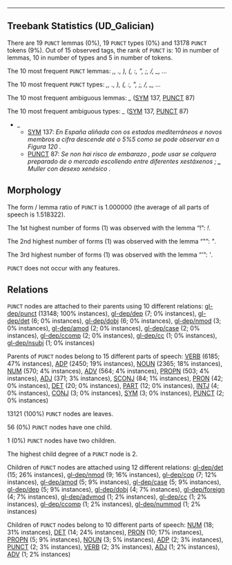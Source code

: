 

--------------------------------------------------------------------------------

## Treebank Statistics (UD_Galician)

There are 19 `PUNCT` lemmas (0%), 19 `PUNCT` types (0%) and 13178 `PUNCT` tokens (9%).
Out of 15 observed tags, the rank of `PUNCT` is: 10 in number of lemmas, 10 in number of types and 5 in number of tokens.

The 10 most frequent `PUNCT` lemmas: <em>,, ., ), (, :, ", ;, /, _, ...</em>

The 10 most frequent `PUNCT` types:  <em>,, ., ), (, :, ", ;, /, _, ...</em>

The 10 most frequent ambiguous lemmas: <em>_</em> ([SYM]() 137, [PUNCT]() 87)

The 10 most frequent ambiguous types:  <em>_</em> ([SYM]() 137, [PUNCT]() 87)


* <em>_</em>
  * [SYM]() 137: <em>En España <b>_</b> aliñada con os estados mediterráneos e novos membros <b>_</b> a cifra descende até o 5%5 como se pode observar en a Figura 120 .</em>
  * [PUNCT]() 87: <em>Se non hai risco de embarazo , pode usar se calquera preparado de o mercado escollendo entre diferentes xestáxenos ; <b>_</b> Muller con desexo xenésico .</em>

## Morphology

The form / lemma ratio of `PUNCT` is 1.000000 (the average of all parts of speech is 1.518322).

The 1st highest number of forms (1) was observed with the lemma “!”: <em>!</em>.

The 2nd highest number of forms (1) was observed with the lemma “"”: <em>"</em>.

The 3rd highest number of forms (1) was observed with the lemma “'”: <em>'</em>.

`PUNCT` does not occur with any features.


## Relations

`PUNCT` nodes are attached to their parents using 10 different relations: [gl-dep/punct]() (13148; 100% instances), [gl-dep/dep]() (7; 0% instances), [gl-dep/det]() (6; 0% instances), [gl-dep/dobj]() (6; 0% instances), [gl-dep/nmod]() (3; 0% instances), [gl-dep/amod]() (2; 0% instances), [gl-dep/case]() (2; 0% instances), [gl-dep/ccomp]() (2; 0% instances), [gl-dep/cc]() (1; 0% instances), [gl-dep/nsubj]() (1; 0% instances)

Parents of `PUNCT` nodes belong to 15 different parts of speech: [VERB]() (6185; 47% instances), [ADP]() (2450; 19% instances), [NOUN]() (2365; 18% instances), [NUM]() (570; 4% instances), [ADV]() (564; 4% instances), [PROPN]() (503; 4% instances), [ADJ]() (371; 3% instances), [SCONJ]() (84; 1% instances), [PRON]() (42; 0% instances), [DET]() (20; 0% instances), [PART]() (12; 0% instances), [INTJ]() (4; 0% instances), [CONJ]() (3; 0% instances), [SYM]() (3; 0% instances), [PUNCT]() (2; 0% instances)

13121 (100%) `PUNCT` nodes are leaves.

56 (0%) `PUNCT` nodes have one child.

1 (0%) `PUNCT` nodes have two children.

The highest child degree of a `PUNCT` node is 2.

Children of `PUNCT` nodes are attached using 12 different relations: [gl-dep/det]() (15; 26% instances), [gl-dep/nmod]() (9; 16% instances), [gl-dep/cop]() (7; 12% instances), [gl-dep/amod]() (5; 9% instances), [gl-dep/case]() (5; 9% instances), [gl-dep/dep]() (5; 9% instances), [gl-dep/dobj]() (4; 7% instances), [gl-dep/foreign]() (4; 7% instances), [gl-dep/advmod]() (1; 2% instances), [gl-dep/cc]() (1; 2% instances), [gl-dep/ccomp]() (1; 2% instances), [gl-dep/nummod]() (1; 2% instances)

Children of `PUNCT` nodes belong to 10 different parts of speech: [NUM]() (18; 31% instances), [DET]() (14; 24% instances), [PRON]() (10; 17% instances), [PROPN]() (5; 9% instances), [NOUN]() (3; 5% instances), [ADP]() (2; 3% instances), [PUNCT]() (2; 3% instances), [VERB]() (2; 3% instances), [ADJ]() (1; 2% instances), [ADV]() (1; 2% instances)

